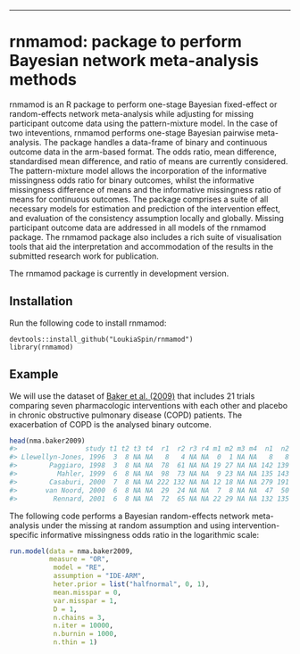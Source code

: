 *** 

# rnmamod: package to perform Bayesian network meta-analysis methods

rnmamod is an R package to perform one-stage Bayesian fixed-effect or random-effects network meta-analysis while adjusting for missing participant outcome data using the pattern-mixture model. In the case of two inteventions, rnmamod performs one-stage Bayesian pairwise meta-analysis. The package handles a data-frame of binary and continuous outcome data in the arm-based format. The odds ratio, mean difference, standardised mean difference, and ratio of means are currently considered. The pattern-mixture model allows the incorporation of the informative missingness odds ratio for binary outcomes, whilst the informative missingness difference of means and the informative missingness ratio of means for continuous outcomes. The package comprises a suite of all necessary models for estimation and prediction of the intervention effect, and evaluation of the consistency assumption locally and globally. Missing participant outcome data are addressed in all models of the rnmamod package. The rnmamod package also includes a rich suite of visualisation tools that aid the interpretation and accommodation of the results in the submitted research work for publication. 

The rnmamod package is currently in development version.

## Installation

Run the following code to install rnmamod:

    devtools::install_github("LoukiaSpin/rnmamod")
    library(rnmamod)

## Example

We will use the dataset of [Baker et al. (2009)](https://pubmed.ncbi.nlm.nih.gov/19637942/) that includes 21 trials comparing seven pharmacologic interventions with each other and placebo in chronic obstructive pulmonary disease (COPD) patients. The exacerbation of COPD is the analysed binary outcome.

``` r
head(nma.baker2009)
#>                 study t1 t2 t3 t4  r1  r2 r3 r4 m1 m2 m3 m4  n1  n2 n3 n4
#> Llewellyn-Jones, 1996  3  8 NA NA   8   4 NA NA  0  1 NA NA   8   8 NA NA
#>        Paggiaro, 1998  3  8 NA NA  78  61 NA NA 19 27 NA NA 142 139 NA NA
#>          Mahler, 1999  6  8 NA NA  98  73 NA NA  9 23 NA NA 135 143 NA NA
#>        Casaburi, 2000  7  8 NA NA 222 132 NA NA 12 18 NA NA 279 191 NA NA
#>       van Noord, 2000  6  8 NA NA  29  24 NA NA  7  8 NA NA  47  50 NA NA
#>         Rennard, 2001  6  8 NA NA  72  65 NA NA 22 29 NA NA 132 135 NA NA
```

The following code performs a Bayesian random-effects network meta-analysis under the missing at random assumption and using intervention-specific informative missingness odds ratio in the logarithmic scale:

``` r
run.model(data = nma.baker2009,
          measure = "OR",
           model = "RE",
           assumption = "IDE-ARM",
           heter.prior = list("halfnormal", 0, 1),
           mean.misspar = 0,
           var.misspar = 1,
           D = 1,
           n.chains = 3,
           n.iter = 10000,
           n.burnin = 1000,
           n.thin = 1)
```
